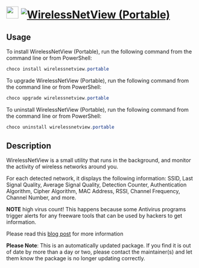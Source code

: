 ﻿# <img src="https://cdn.jsdelivr.net/gh/mkevenaar/chocolatey-packages@355d7ce6ca37378aa523127e7f4200685ad58121/icons/wirelessnetview.png" width="32" height="32"/> [![WirelessNetView (Portable)](https://img.shields.io/chocolatey/v/wirelessnetview.portable.svg?label=WirelessNetView (Portable))](https://chocolatey.org/packages/wirelessnetview.portable)

## Usage
To install WirelessNetView (Portable), run the following command from the command line or from PowerShell:
```powershell
choco install wirelessnetview.portable
```

To upgrade WirelessNetView (Portable), run the following command from the command line or from PowerShell:
```powershell
choco upgrade wirelessnetview.portable
```

To uninstall WirelessNetView (Portable), run the following command from the command line or from PowerShell:
```powershell
choco uninstall wirelessnetview.portable
```

## Description
WirelessNetView is a small utility that runs in the background, and monitor the activity of wireless networks around you.

For each detected network, it displays the following information: SSID, Last Signal Quality, Average Signal Quality, Detection Counter, Authentication Algorithm, Cipher Algorithm, MAC Address, RSSI, Channel Frequency, Channel Number, and more.

**NOTE** high virus count! This happens because some Antivirus programs trigger alerts for any freeware tools that can be used by hackers to get information.

Please read this [blog post](http://blog.nirsoft.net/2009/05/17/antivirus-companies-cause-a-big-headache-to-small-developers/) for more information

**Please Note**: This is an automatically updated package. If you find it is
out of date by more than a day or two, please contact the maintainer(s) and
let them know the package is no longer updating correctly.


